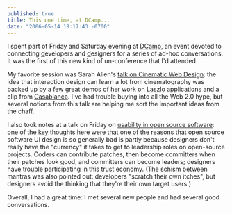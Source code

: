 ```yaml
---
published: true
title: This one time, at DCamp...
date: "2006-05-14 18:17:43 -0700"
---
```


I spent part of Friday and Saturday evening at
<a href="http://www.socialtext.net/dcamp/index.cgi">DCamp</a>,
an event devoted to connecting <u>d</u>evelopers and <u>d</u>esigners for a
series of ad-hoc conversations. It was the first of this new kind of
un-conference that I'd attended.<!--more-->

My favorite session was Sarah Allen's
<a href="http://www.socialtext.net/dcamp/index.cgi?cinematic_user_experience"
target="_blank">talk on Cinematic Web Design</a>: the idea that interaction
design can learn a lot from cinematography was backed up by a few great demos
of her work on <a href="http://www.openlaszlo.org/">Laszlo</a>
applications and a clip from <a href="http://www.imdb.com/title/tt0034583/"
target="_blank">Casablanca</a>. I've had trouble buying into all the Web 2.0
hype, but several notions from this talk are helping me sort the important ideas
from the chaff.

I also took notes at a talk on Friday on
<a href="http://www.socialtext.net/dcamp/member/index.cgi?open_source_and_usability_session"
target="_blank">usability in open source software</a>: one of the key thoughts
here were that one of the reasons that open source software UI design is so
generally bad is partly because designers don't really have the "currency" it
takes to get to leadership roles on open-source projects. Coders can contribute
patches, then become committers when their patches look good, and committers
can become leaders; designers have trouble participating in this trust economy.
(The schism between mantras was also pointed out: developers "scratch their own
itches", but designers avoid the thinking that they're their own target users.)

Overall, I had a great time: I met several new people and had several good
conversations.
